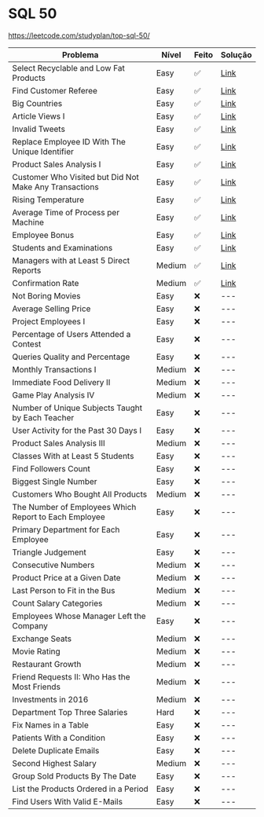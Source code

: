 # SQL 50

https://leetcode.com/studyplan/top-sql-50/

| Problema                                                           | Nível  | Feito | Solução    |
|--------------------------------------------------------------------|--------|-------|------------|
| Select Recyclable and Low Fat Products                             | Easy   | ✅    | [Link](./01-recyclable-and-low-fat-products-1757.sql) |
| Find Customer Referee                                              | Easy   | ✅    | [Link](./02-find-customer-referee-584.sql) |
| Big Countries                                                      | Easy   | ✅    | [Link](./03-big-countries-595.sql) |
| Article Views I                                                    | Easy   | ✅    | [Link](./04-article-views-i-1148.sql) |
| Invalid Tweets                                                     | Easy   | ✅    | [Link](./05-invalid-tweets-1683.sql) |
| Replace Employee ID With The Unique Identifier                     | Easy   | ✅    | [Link](./06-replace-employee-id-with-the-unique-identifier-1378.sql) |
| Product Sales Analysis I                                           | Easy   | ✅    | [Link](./07-product-sales-analysis-i-1068.sql) |
| Customer Who Visited but Did Not Make Any Transactions             | Easy   | ✅    | [Link](./08-customer-who-visited-but-did-not-make-any-transactions-1581.sql) |
| Rising Temperature                                                 | Easy   | ✅    | [Link](./09-rising-temperature-197.sql) |
| Average Time of Process per Machine                                | Easy   | ✅    | [Link](./10-average-time-of-process-per-machine-1667.sql) |
| Employee Bonus                                                     | Easy   | ✅    | [Link](./11-employee-bonus-577.sql) |
| Students and Examinations                                          | Easy   | ✅    | [Link](./12-students-and-examinations-1280.sql) |
| Managers with at Least 5 Direct Reports                            | Medium | ✅    | [Link](./13-managers-with-at-least-5-direct-reports-570.sql) |
| Confirmation Rate                                                  | Medium | ✅    | [Link](./14-confirmation-rate-1934.sql) |
| Not Boring Movies                                                  | Easy   | ❌    | --- |
| Average Selling Price                                              | Easy   | ❌    | --- |
| Project Employees I                                                | Easy   | ❌    | --- |
| Percentage of Users Attended a Contest                             | Easy   | ❌    | --- |
| Queries Quality and Percentage                                     | Easy   | ❌    | --- |
| Monthly Transactions I                                             | Medium | ❌    | --- |
| Immediate Food Delivery II                                         | Medium | ❌    | --- |
| Game Play Analysis IV                                              | Medium | ❌    | --- |
| Number of Unique Subjects Taught by Each Teacher                   | Easy   | ❌    | --- |
| User Activity for the Past 30 Days I                               | Easy   | ❌    | --- |
| Product Sales Analysis III                                         | Medium | ❌    | --- |
| Classes With at Least 5 Students                                   | Easy   | ❌    | --- |
| Find Followers Count                                               | Easy   | ❌    | --- |
| Biggest Single Number                                              | Easy   | ❌    | --- |
| Customers Who Bought All Products                                  | Medium | ❌    | --- |
| The Number of Employees Which Report to Each Employee              | Easy   | ❌    | --- |
| Primary Department for Each Employee                               | Easy   | ❌    | --- |
| Triangle Judgement                                                 | Easy   | ❌    | --- |
| Consecutive Numbers                                                | Medium | ❌    | --- |
| Product Price at a Given Date                                      | Medium | ❌    | --- |
| Last Person to Fit in the Bus                                      | Medium | ❌    | --- |
| Count Salary Categories                                            | Medium | ❌    | --- |
| Employees Whose Manager Left the Company                           | Easy   | ❌    | --- |
| Exchange Seats                                                     | Medium | ❌    | --- |
| Movie Rating                                                       | Medium | ❌    | --- |
| Restaurant Growth                                                  | Medium | ❌    | --- |
| Friend Requests II: Who Has the Most Friends                       | Medium | ❌    | --- |
| Investments in 2016                                                | Medium | ❌    | --- |
| Department Top Three Salaries                                      | Hard   | ❌    | --- |
| Fix Names in a Table                                               | Easy   | ❌    | --- |
| Patients With a Condition                                          | Easy   | ❌    | --- |
| Delete Duplicate Emails                                            | Easy   | ❌    | --- |
| Second Highest Salary                                              | Medium | ❌    | --- |
| Group Sold Products By The Date                                    | Easy   | ❌    | --- |
| List the Products Ordered in a Period                              | Easy   | ❌    | --- |
| Find Users With Valid E-Mails                                      | Easy   | ❌    | --- |
